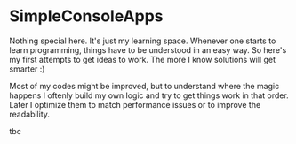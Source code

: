 # SimpleConsoleApps

Nothing special here. It's just my learning space.
Whenever one starts to learn programming, things have to be understood in an easy way.
So here's my first attempts to get ideas to work. 
The more I know solutions will get smarter :)

Most of my codes might be improved, but to understand where the magic happens I oftenly
build my own logic and try to get things work in that order. Later I optimize them to 
match performance issues or to improve the readability.

tbc
